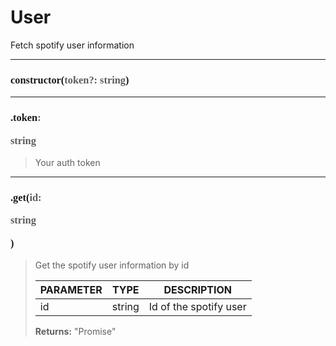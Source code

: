 # User

Fetch spotify user information

---
<h3 style="font-family: consolas;" id="constructor">constructor(<font style="opacity: 0.7; font-weight: light;">token?: string</font>)</h3>


---
<h3 style="font-family: consolas;" id="token">.token<font style="opacity: 0.7; font-weight: light;">: <p>string</p></font></h3>

> Your auth token
> 

---
<h3 style="font-family: consolas;" id="get">.get(<font style="opacity: 0.7; font-weight: light;">id: <p>string</p></font>)</h3>

> Get the spotify user information by id
> 
> | PARAMETER   | TYPE    | DESCRIPTION    |
> |--------|---------|----------------|
> | id | string | Id of the spotify user |
> 
> **Returns:** "Promise<any>"